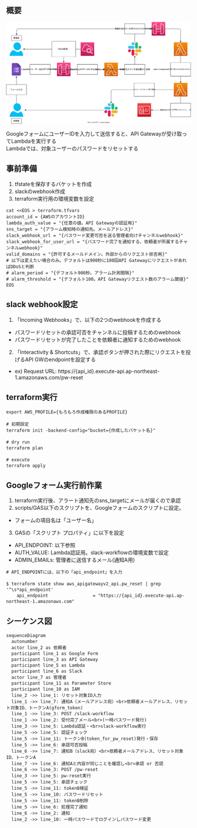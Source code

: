 ## 概要

![](./flow.drawio.svg)

GoogleフォームにユーザーIDを入力して送信すると、API Gatewayが受け取ってLambdaを実行する<br>
Lambdaでは、対象ユーザーのパスワードをリセットする

## 事前準備
1. tfstateを保存するバケットを作成
2. slackのwebhook作成
3. terraform実行用の環境変数を設定

```
cat <<EOS > terraform.tfvars
account_id = {AWSのアカウントID}
lambda_auth_value = "{任意の値。API Gatewayの認証用}"
sns_target = "{アラーム検知時の通知先。メールアドレス}"
slack_webhook_url = "{パスワード変更可否を送る管理者向けチャンネルwebhook}"
slack_webhook_for_user_url = "{パスワード完了を通知する、依頼者が所属するチャンネルwebhook}"
valid_domains = "{許可するメールドメイン。外部からのリクエスト拒否用}"
# 以下は変えたい場合のみ。デフォルトは900秒に100回API GatewayにリクエストがあればDDoSと判断
# alarm_period = "{デフォルト900秒。アラーム計測間隔}"
# alarm_threshold = "{デフォルト100。API Gatewayリクエスト数のアラーム閾値}"
EOS
```

## slack webhook設定
1. 「Incoming Webhooks」で、以下の2つのwebhookを作成する
  - パスワードリセットの承認可否をチャンネルに投稿するためのwebhook
  - パスワードリセットが完了したことを依頼者に通知するためのwebhook
2. 「Interactivity & Shortcuts」で、承認ボタンが押された際にリクエストを投げるAPI GWのendpointを設定する
  - ex) Request URL: https://{api_id}.execute-api.ap-northeast-1.amazonaws.com/pw-reset

## terraform実行

```
export AWS_PROFILE={もろもろ作成権限のあるPROFILE}

# 初期設定
terraform init -backend-config="bucket={作成したバケット名}"

# dry run
terraform plan

# execute
terraform apply
```

## Googleフォーム実行前作業
1. terraform実行後、アラート通知先のsns_targetにメールが届くので承認
2. scripts/GAS以下のスクリプトを、Googleフォームのスクリプトに設定。
  - フォームの項目名は「ユーザー名」
3. GASの「スクリプト プロパティ」に以下を設定
  - API_ENDPOINT: 以下参照
  - AUTH_VALUE: Lambda認証用。slack-workflowの環境変数で設定
  - ADMIN_EMAILs: 管理者に送信するメール(通知A用)

```
# API_ENDPOINTには、以下の「api_endpoint」を入力

$ terraform state show aws_apigatewayv2_api.pw_reset | grep '^\s*api_endpoint'
    api_endpoint                 = "https://{api_id}.execute-api.ap-northeast-1.amazonaws.com"
```

## シーケンス図
```mermaid
sequenceDiagram
  autonumber
  actor line_2 as 依頼者
  participant line_1 as Google Form
  participant line_3 as API Gateway
  participant line_5 as Lambda
  participant line_6 as Slack
  actor line_7 as 管理者
  participant line_11 as Parameter Store
  participant line_10 as IAM
  line_2 ->> line_1: リセット対象ID入力
  line_1 ->> line_7: 通知A（メールアドレス宛）<br>依頼者メールアドレス、リセット対象ID、トークンA(gform_token)
  line_1 ->> line_3: POST /slack-workflow
  line_1 ->> line_2: 受付完了メール<br>(一時パスワード発行)
  line_3 ->> line_5: Lambda認証・<br>slack-workflow実行
  line_5 ->> line_5: 認証チェック
  line_5 ->> line_11: トークンB(token_for_pw_reset)発行・保存
  line_5 ->> line_6: 承認可否投稿
  line_6 ->> line_7: 通知B（slack宛）<br>依頼者メールアドレス、リセット対象ID、トークンA
  line_7 ->> line_6: 通知Aと内容が同じことを確認し<br>承認 or 否認
  line_6 ->> line_3: POST /pw-reset
  line_3 ->> line_5: pw-reset実行
  line_5 ->> line_5: 承認チェック
  line_5 ->> line_11: tokenB検証
  line_5 ->> line_10: パスワードリセット
  line_5 ->> line_11: tokenB削除
  line_5 ->> line_6: 処理完了通知
  line_6 ->> line_2: 通知
  line_2 ->> line_10: 一時パスワードでログインしパスワード変更
```
